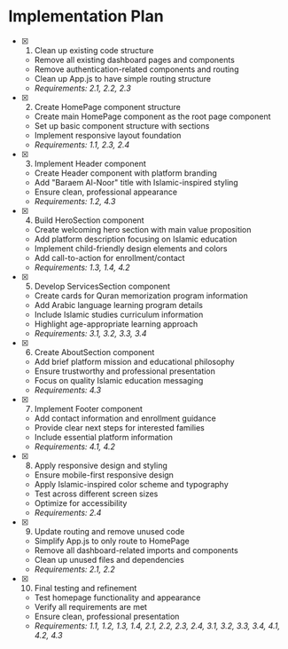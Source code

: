 # Implementation Plan

- [x] 1. Clean up existing code structure
  - Remove all existing dashboard pages and components
  - Remove authentication-related components and routing
  - Clean up App.js to have simple routing structure
  - _Requirements: 2.1, 2.2, 2.3_

- [x] 2. Create HomePage component structure
  - Create main HomePage component as the root page component
  - Set up basic component structure with sections
  - Implement responsive layout foundation
  - _Requirements: 1.1, 2.3, 2.4_

- [x] 3. Implement Header component
  - Create Header component with platform branding
  - Add "Baraem Al-Noor" title with Islamic-inspired styling
  - Ensure clean, professional appearance
  - _Requirements: 1.2, 4.3_

- [x] 4. Build HeroSection component
  - Create welcoming hero section with main value proposition
  - Add platform description focusing on Islamic education
  - Implement child-friendly design elements and colors
  - Add call-to-action for enrollment/contact
  - _Requirements: 1.3, 1.4, 4.2_

- [x] 5. Develop ServicesSection component
  - Create cards for Quran memorization program information
  - Add Arabic language learning program details
  - Include Islamic studies curriculum information
  - Highlight age-appropriate learning approach
  - _Requirements: 3.1, 3.2, 3.3, 3.4_

- [x] 6. Create AboutSection component
  - Add brief platform mission and educational philosophy
  - Ensure trustworthy and professional presentation
  - Focus on quality Islamic education messaging
  - _Requirements: 4.3_

- [x] 7. Implement Footer component
  - Add contact information and enrollment guidance
  - Provide clear next steps for interested families
  - Include essential platform information
  - _Requirements: 4.1, 4.2_

- [x] 8. Apply responsive design and styling
  - Ensure mobile-first responsive design
  - Apply Islamic-inspired color scheme and typography
  - Test across different screen sizes
  - Optimize for accessibility
  - _Requirements: 2.4_

- [x] 9. Update routing and remove unused code
  - Simplify App.js to only route to HomePage
  - Remove all dashboard-related imports and components
  - Clean up unused files and dependencies
  - _Requirements: 2.1, 2.2_

- [x] 10. Final testing and refinement
  - Test homepage functionality and appearance
  - Verify all requirements are met
  - Ensure clean, professional presentation
  - _Requirements: 1.1, 1.2, 1.3, 1.4, 2.1, 2.2, 2.3, 2.4, 3.1, 3.2, 3.3, 3.4, 4.1, 4.2, 4.3_